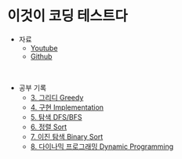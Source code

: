 # 이것이 코딩 테스트다
- 자료
  - [Youtube](https://www.youtube.com/playlist?list=PLRx0vPvlEmdAghTr5mXQxGpHjWqSz0dgC)
  - [Github](https://github.com/ndb796/python-for-coding-test)
<br>

- 공부 기록
  - [3. 그리디 Greedy](https://wistful-soap-d03.notion.site/3-08bff1547a2c462ba215a9453cfb6182?pvs=4)
  - [4. 구현 Implementation](https://wistful-soap-d03.notion.site/4-1fa5b67ef3b24bf79a99cf92ba7565e8?pvs=4)
  - [5. 탐색 DFS/BFS](https://wistful-soap-d03.notion.site/5-DFS-BFS-2ee141b04b8644ae8ddf880401de04bd?pvs=4)
  - [6. 정렬 Sort](https://wistful-soap-d03.notion.site/6-6a57d638a04c4a5fb0aab7cc434389a1?pvs=4)
  - [7. 이진 탐색 Binary Sort](https://wistful-soap-d03.notion.site/7-fbaf38d2273d4df1bd4114ebee4c7cca?pvs=4)
  - [8. 다이나믹 프로그래밍 Dynamic Programming](https://wistful-soap-d03.notion.site/8-ff86ba947b8e4ce4ba7f4c208c7f7203?pvs=4)
